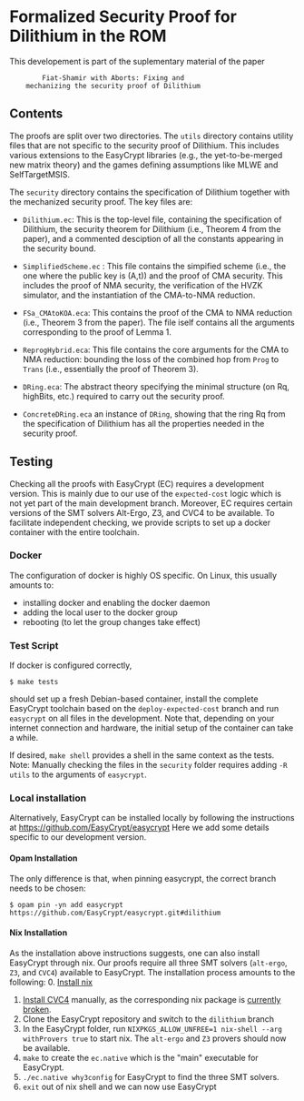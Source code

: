 # Formalized Security Proof for Dilithium in the ROM

This developement is part of the suplementary material of the paper

            Fiat-Shamir with Aborts: Fixing and
        mechanizing the security proof of Dilithium

## Contents

The proofs are split over two directories. The `utils` directory
contains utility files that are not specific to the security proof of
Dilithium. This includes various extensions to the EasyCrypt libraries
(e.g., the yet-to-be-merged new matrix theory) and the games defining
assumptions like MLWE and SelfTargetMSIS.

The `security` directory contains the specification of Dilithium
together with the mechanized security proof. The key files are:

- `Dilithium.ec`: This is the top-level file, containing the
  specification of Dilithium, the security theorem for Dilithium
  (i.e., Theorem 4 from the paper), and a commented desciption of all
  the constants appearing in the security bound.

- `SimplifiedScheme.ec` : This file contains the simpified scheme
  (i.e., the one where the public key is (A,t)) and the proof of CMA
  security. This includes the proof of NMA security, the verification
  of the HVZK simulator, and the instantiation of the CMA-to-NMA
  reduction.

- `FSa_CMAtoKOA.eca`: This contains the proof of the CMA to NMA
  reduction (i.e., Theorem 3 from the paper). The file iself contains
  all the arguments corresponding to the proof of Lemma 1.

- `ReprogHybrid.eca`: This file contains the core arguments for the
  CMA to NMA reduction: bounding the loss of the combined hop from
  `Prog` to `Trans` (i.e., essentially the proof of Theorem 3).

- `DRing.eca`: The abstract theory specifying the minimal structure (on
  Rq, highBits, etc.) required to carry out the security proof.

- `ConcreteDRing.eca` an instance of `DRing`, showing that the ring Rq
  from the specification of Dilithium has all the properties needed in
  the security proof.


## Testing

Checking all the proofs with EasyCrypt (EC) requires a development
version. This is mainly due to our use of the `expected-cost` logic
which is not yet part of the main development branch. Moreover, EC
requires certain versions of the SMT solvers Alt-Ergo, Z3, and CVC4 to
be available. To facilitate independent checking, we provide scripts
to set up a docker container with the entire toolchain.

### Docker

The configuration of docker is highly OS specific. On Linux, this
usually amounts to:

- installing docker and enabling the docker daemon
- adding the local user to the docker group
- rebooting (to let the group changes take effect)

### Test Script

If docker is configured correctly,

```
$ make tests
```

should set up a fresh Debian-based container, install the complete
EasyCrypt toolchain based on the `deploy-expected-cost` branch and run
`easycrypt` on all files in the development. Note that, depending on
your internet connection and hardware, the initial setup of the
container can take a while.

If desired, `make shell` provides a shell in the same context as the
tests. Note: Manually checking the files in the `security` folder
requires adding `-R utils` to the arguments of `easycrypt`.

### Local installation

Alternatively, EasyCrypt can be installed locally by following the
instructions at https://github.com/EasyCrypt/easycrypt
Here we add some details specific to our development version.

#### Opam Installation

The only difference is that, when pinning easycrypt, the correct
branch needs to be chosen:

```
$ opam pin -yn add easycrypt https://github.com/EasyCrypt/easycrypt.git#dilithium
```

#### Nix Installation

As the installation above instructions suggests, one can also install EasyCrypt through nix.
Our proofs require all three SMT solvers (`alt-ergo`, `Z3`, and `CVC4`) available to EasyCrypt.
The installation process amounts to the following:
0. [Install nix](https://nixos.org/download.html)
1. [Install CVC4](https://github.com/CVC4/CVC4-archived/blob/master/INSTALL.md) manually,
   as the corresponding nix package is [currently broken](https://discourse.nixos.org/t/system-no-longer-builds-need-help-interpreting-the-log/24737).
2. Clone the EasyCrypt repository and switch to the `dilithium` branch
3. In the EasyCrypt folder, run `NIXPKGS_ALLOW_UNFREE=1 nix-shell --arg withProvers true` to start nix.
   The `alt-ergo` and `Z3` provers should now be available.
4. `make` to create the `ec.native` which is the "main" executable for EasyCrypt.
5. `./ec.native why3config` for EasyCrypt to find the three SMT solvers.
6. `exit` out of nix shell and we can now use EasyCrypt
